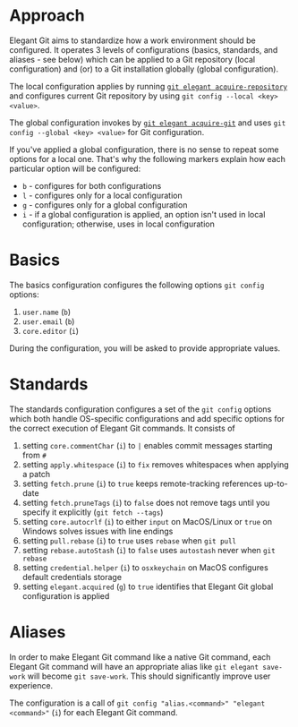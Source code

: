 # Approach
Elegant Git aims to standardize how a work environment should be configured. It operates 3 levels
of configurations (basics, standards, and aliases - see below) which can be applied to a Git
repository (local configuration) and (or) to a Git installation globally (global configuration).

The local configuration applies by running
[`git elegant acquire-repository`](commands.md#acquire-repository) and configures current Git
repository by using `git config --local <key> <value>`.

The global configuration invokes by [`git elegant acquire-git`](commands.md#acquire-git) and uses
`git config --global <key> <value>` for Git configuration.

If you've applied a global configuration, there is no sense to repeat some options for a local one.
That's why the following markers explain how each particular option will be configured:

- `b` - configures for both configurations
- `l` - configures only for a local configuration
- `g` - configures only for a global configuration
- `i` - if a global configuration is applied, an option isn't used in local configuration;
otherwise, uses in local configuration

# Basics
The basics configuration configures the following options `git config` options:

1. `user.name` (`b`)
2. `user.email` (`b`)
3. `core.editor` (`i`)

During the configuration, you will be asked to provide appropriate values.

# Standards
The standards configuration configures a set of the `git config` options which both handle
OS-specific configurations and add specific options for the correct execution of Elegant Git
commands. It consists of

1. setting `core.commentChar` (`i`) to `|` enables commit messages starting from `#`
2. setting `apply.whitespace` (`i`) to `fix` removes whitespaces when applying a patch
3. setting `fetch.prune` (`i`) to `true` keeps remote-tracking references up-to-date
4. setting `fetch.pruneTags` (`i`) to `false` does not remove tags until you specify it explicitly
(`git fetch --tags`)
5. setting `core.autocrlf` (`i`) to either `input` on MacOS/Linux or `true` on Windows solves issues with
line endings
6. setting `pull.rebase` (`i`) to `true` uses `rebase` when `git pull`
7. setting `rebase.autoStash` (`i`) to `false` uses `autostash` never when `git rebase`
8. setting `credential.helper` (`i`) to `osxkeychain` on MacOS configures default credentials storage
9. setting `elegant.acquired` (`g`) to `true` identifies that Elegant Git global configuration is applied

# Aliases
In order to make Elegant Git command like a native Git command, each Elegant Git command will have
an appropriate alias like `git elegant save-work` will become `git save-work`. This should
significantly improve user experience.

The configuration is a call of `git config "alias.<command>" "elegant <command>"` (`i`) for each Elegant
Git command.
